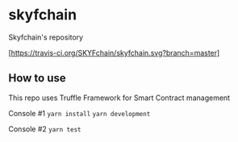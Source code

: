 # skyfchain
Skyfchain's repository

[https://travis-ci.org/SKYFchain/skyfchain.svg?branch=master]

## How to use

This repo uses Truffle Framework for Smart Contract management

Console #1
`yarn install`
`yarn development`

Console #2
`yarn test`
